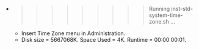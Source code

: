 * >>>>>>>>> Running inst-std-system-time-zone.sh ...
  * Insert Time Zone menu in Administration.
  * Disk size = 5667068K. Space Used = 4K. Runtime = 00:00:00:01.
